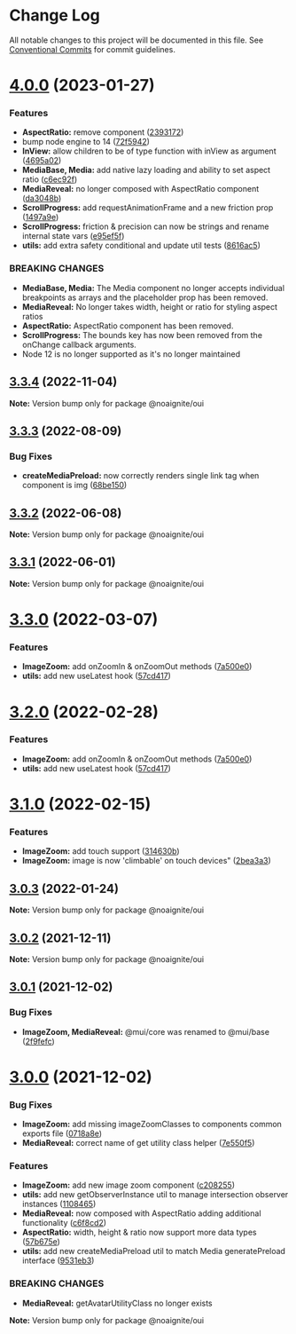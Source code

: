 # Change Log

All notable changes to this project will be documented in this file.
See [Conventional Commits](https://conventionalcommits.org) for commit guidelines.

# [4.0.0](https://github.com/noaignite/accelerator/compare/@noaignite/oui@3.3.4...@noaignite/oui@4.0.0) (2023-01-27)


### Features

* **AspectRatio:** remove component ([2393172](https://github.com/noaignite/accelerator/commit/23931722f5e2e9c6978fa2e3a2a108aa74454dd6))
* bump node engine to 14 ([72f5942](https://github.com/noaignite/accelerator/commit/72f594247b275a60b45890efc06d43c1241c6b24))
* **InView:** allow children to be of type function with inView as argument ([4695a02](https://github.com/noaignite/accelerator/commit/4695a02a0f07059ad11c864bd7b4af8fc0ae7f6f))
* **MediaBase, Media:** add native lazy loading and ability to set aspect ratio ([c6ec92f](https://github.com/noaignite/accelerator/commit/c6ec92fa03f08815b72c1ea0728468771bfaa7ae))
* **MediaReveal:** no longer composed with AspectRatio component ([da3048b](https://github.com/noaignite/accelerator/commit/da3048b5f0d5182e86b7c9b10b4fb86930571ae7))
* **ScrollProgress:** add requestAnimationFrame and a new friction prop ([1497a9e](https://github.com/noaignite/accelerator/commit/1497a9ef6f15e5598c9e574d7e2bbf7e6eb29077))
* **ScrollProgress:** friction & precision can now be strings and rename internal state vars ([e95ef5f](https://github.com/noaignite/accelerator/commit/e95ef5f341b9d507f1452a3a17dd2c9bea82e092))
* **utils:** add extra safety conditional and update util tests ([8616ac5](https://github.com/noaignite/accelerator/commit/8616ac540a72466ccc2a45712fb56ae4bae1ec36))


### BREAKING CHANGES

* **MediaBase, Media:** The Media component no longer accepts individual breakpoints as arrays and the
placeholder prop has been removed.
* **MediaReveal:** No longer takes width, height or ratio for styling aspect ratios
* **AspectRatio:** AspectRatio component has been removed.
* **ScrollProgress:** The bounds key has now been removed from the onChange callback arguments.
* Node 12 is no longer supported as it's no longer maintained





## [3.3.4](https://github.com/noaignite/accelerator/compare/@noaignite/oui@3.3.3...@noaignite/oui@3.3.4) (2022-11-04)

**Note:** Version bump only for package @noaignite/oui





## [3.3.3](https://github.com/noaignite/accelerator/compare/@noaignite/oui@3.3.2...@noaignite/oui@3.3.3) (2022-08-09)


### Bug Fixes

* **createMediaPreload:** now correctly renders single link tag when component is img ([68be150](https://github.com/noaignite/accelerator/commit/68be150e1c010835c7509d1216affa4edb78b4c9))





## [3.3.2](https://github.com/noaignite/accelerator/compare/@noaignite/oui@3.3.1...@noaignite/oui@3.3.2) (2022-06-08)

**Note:** Version bump only for package @noaignite/oui





## [3.3.1](https://github.com/noaignite/accelerator/compare/@noaignite/oui@3.3.0...@noaignite/oui@3.3.1) (2022-06-01)

**Note:** Version bump only for package @noaignite/oui





# [3.3.0](https://github.com/noaignite/accelerator/compare/@noaignite/oui@3.1.0...@noaignite/oui@3.3.0) (2022-03-07)


### Features

* **ImageZoom:** add onZoomIn & onZoomOut methods ([7a500e0](https://github.com/noaignite/accelerator/commit/7a500e09d6d62d399498e67e46a5c65cf9e7c846))
* **utils:** add new useLatest hook ([57cd417](https://github.com/noaignite/accelerator/commit/57cd417a8abab1a176fd06d74efbad321569306a))





# [3.2.0](https://github.com/noaignite/accelerator/compare/@noaignite/oui@3.1.0...@noaignite/oui@3.2.0) (2022-02-28)


### Features

* **ImageZoom:** add onZoomIn & onZoomOut methods ([7a500e0](https://github.com/noaignite/accelerator/commit/7a500e09d6d62d399498e67e46a5c65cf9e7c846))
* **utils:** add new useLatest hook ([57cd417](https://github.com/noaignite/accelerator/commit/57cd417a8abab1a176fd06d74efbad321569306a))





# [3.1.0](https://github.com/noaignite/accelerator/compare/@noaignite/oui@3.0.3...@noaignite/oui@3.1.0) (2022-02-15)


### Features

* **ImageZoom:** add touch support ([314630b](https://github.com/noaignite/accelerator/commit/314630b2833757cc0d2b34bc285dd0d8344bc402))
* **ImageZoom:** image is now 'climbable' on touch devices" ([2bea3a3](https://github.com/noaignite/accelerator/commit/2bea3a38d8a0e04a6a046218a86fc3ec2973bc43))





## [3.0.3](https://github.com/noaignite/accelerator/compare/@noaignite/oui@3.0.2...@noaignite/oui@3.0.3) (2022-01-24)

**Note:** Version bump only for package @noaignite/oui





## [3.0.2](https://github.com/noaignite/accelerator/compare/@noaignite/oui@3.0.1...@noaignite/oui@3.0.2) (2021-12-11)

**Note:** Version bump only for package @noaignite/oui





## [3.0.1](https://github.com/noaignite/oui/compare/@noaignite/oui@3.0.0...@noaignite/oui@3.0.1) (2021-12-02)


### Bug Fixes

* **ImageZoom, MediaReveal:** @mui/core was renamed to @mui/base ([2f9fefc](https://github.com/noaignite/oui/commit/2f9fefcff4c496276e2b41550d647bcdf164e259))





# [3.0.0](https://github.com/noaignite/oui/compare/@noaignite/oui@2.0.1...@noaignite/oui@3.0.0) (2021-12-02)


### Bug Fixes

* **ImageZoom:** add missing imageZoomClasses to components common exports file ([0718a8e](https://github.com/noaignite/oui/commit/0718a8ee0bece89ab3128b062d73d4dc936cca71))
* **MediaReveal:** correct name of get utility class helper ([7e550f5](https://github.com/noaignite/oui/commit/7e550f5fcdced3971a7d72317e1e13745229daab))


### Features

* **ImageZoom:** add new image zoom component ([c208255](https://github.com/noaignite/oui/commit/c20825523fe0f6ee98d8e1132aa1e94163108ffa))
* **utils:** add new getObserverInstance util to manage intersection observer instances ([1108465](https://github.com/noaignite/oui/commit/1108465302a8c3bd17ada411cb174cb8bab6448e))
* **MediaReveal:** now composed with AspectRatio adding additional functionality ([c6f8cd2](https://github.com/noaignite/oui/commit/c6f8cd20965de3dd905b55e1e3ecd8556b9afd52))
* **AspectRatio:** width, height & ratio now support more data types ([57b675e](https://github.com/noaignite/oui/commit/57b675e2945b2c1a2c9f5f024a306563e34febe9))
* **utils:** add new createMediaPreload util to match Media generatePreload interface ([9531eb3](https://github.com/noaignite/oui/commit/9531eb3fb9866d72c4ef6e8c1cc9fa27bc109b3f))


### BREAKING CHANGES

* **MediaReveal:** getAvatarUtilityClass no longer exists







**Note:** Version bump only for package @noaignite/oui
